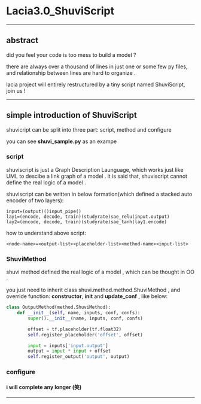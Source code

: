 # Lacia3.0_ShuviScript

---

## abstract

did you feel your code is too mess to build a model ?

there are always over a thousand of lines in just one or some few py files, and relationship between lines are hard to organize .

lacia project will entirely restructured by a tiny script named ShuviScript, join us !

---

## simple introduction of ShuviScript

shuvicript can be split into three part: script, method and configure

you can see __shuvi_sample.py__ as an exampe

### script

shuviscript is just a Graph Description Launguage, which works just like UML to descibe a link graph of a model . it is said that, shuviscript cannot define the real logic of a model .

shuviscript can be written in below formation(which defined a stacked auto encoder of two layers):

```
input=(output)()input_pipe()
lay1=(encode, decode, train)(studyrate)sae_relu(input.output)
lay2=(encode, decode, train)(studyrate)sae_tanh(lay1.encode)
```

how to understand above script:

```
<node-name>=<output-list><placeholder-list><method-name><input-list>
```

### ShuviMethod

shuvi method defined the real logic of a model , which can be thought in OO .

you just need to inherit class shuvi.method.method.ShuviMethod , and override function: __constructor__, __init__ and __update_conf__ , like below:

```python
class OutputMethod(method.ShuviMethod):
    def __init__(self, name, inputs, conf, confs):
        super().__init__(name, inputs, conf, confs)

        offset = tf.placeholder(tf.float32)
        self.register_placeholder('offset', offset)

        input = inputs['input.output']
        output = input * input + offset
        self.register_output('output', output)
```

### configure

#### i will complete any longer (笑)

---
